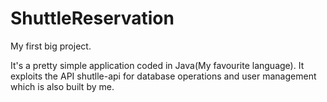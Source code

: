 # ShuttleReservation
My first big project.

It's a pretty simple application coded in Java(My 
favourite language). It exploits the API shutlle-api for database operations and user management which is also built by me.

